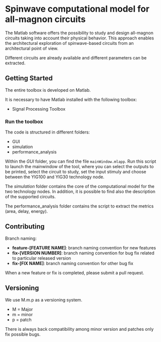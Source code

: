 # Spinwave computational model for all-magnon circuits

The Matlab software offers the possibility to study and design all-magnon circuits taking into account their physical behavior.
This approach enables the architectural exploration of spinwave-based circuits from an architectural point of view.

Different circuits are already available and different parameters can be extracted.

## Getting Started

The entire toolbox is developed on Matlab.

It is necessary to have Matlab installed with the following toolbox:
- Signal Processing Toolbox

### Run the toolbox
The code is structured in different folders:
- GUI
- simulation
- performance_analysis

Within the _GUI_ folder, you can find the file `mainWindow.mlapp`. Run this script to launch the mainwindow of the tool, where you can select the outputs to be printed, select the circuit to study, set the input stimuly and choose between the YIG100 and YIG30 technology node.

The _simulation_ folder contains the core of the computational model for the two technology nodes. In addition, it is possible to find also the description of the supported circuits.

The performance_analysis folder contains the script to extract the metrics (area, delay, energy).

## Contributing

Branch naming:
- **feature-[FEATURE NAME]**: branch naming convention for new features 
- **fix-[VERSION NUMBER]**: branch naming convention for bug fix related to particular released version
- **fix-[FIX NAME]**: branch naming convention for other bug fix

When a new feature or fix is completed, please submit a pull request.

## Versioning

We use M.m.p as a versioning system. 
- M = Major
- m = minor
- p = patch

There is always back compatibility among minor version and patches only fix possible bugs.
